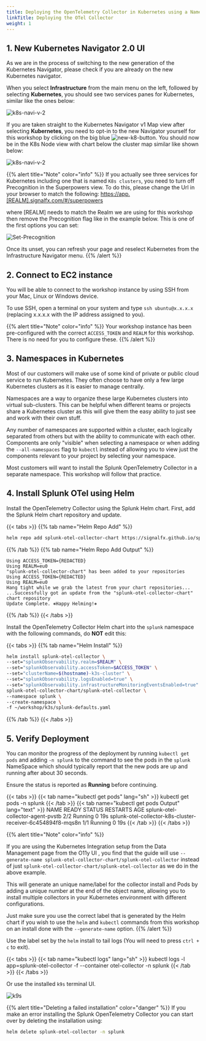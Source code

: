 ```yaml
---
title: Deploying the OpenTelemetry Collector in Kubernetes using a NameSpace
linkTitle: Deploying the OTel Collector
weight: 1
---
```


## 1. New Kubernetes Navigator 2.0 UI

As we are in the process of switching to the new generation of the Kubernetes Navigator, please check if you are already on the new Kubernetes navigator.

When you select **Infrastructure** from the main menu on the left, followed by selecting **Kubernetes**, you should see two services panes for Kubernetes, similar like the ones below:

![k8s-navi-v-2](../images/k8s-nav2-two.png)

If you are taken straight to the Kubernetes Navigator v1 Map view after selecting **Kubernetes**, you need to opt-in to the new Navigator yourself for this workshop by clicking on the big blue ![new-k8-button](../images/new-k8s-button.png). You should now be in the K8s Node view with chart below the cluster map similar like shown below:

![k8s-navi-v-2](../images/new-k8s-view.png)

{{% alert title="Note" color="info" %}}
If you actually see three services for Kubernetes including one that is named `K8s clusters`, you need to turn off Precognition in the Superpowers view.
To do this, please change the Url in your browser to match the following: [https://app.[REALM].signalfx.com/#/superpowers](https://app.[REALM].signalfx.com/#/superpowers)

where [REALM] needs to match the Realm we are using for this workshop then remove the Precognition flag like in the example below. This is one of the first options you can set:

![Set-Precognition](../images/Precognition.png)

Once its unset, you can refresh your page and reselect Kubernetes from the Infrastructure Navigator menu.
{{% /alert %}}

## 2. Connect to EC2 instance

You will be able to connect to the workshop instance by using SSH from your Mac, Linux or Windows device.

To use SSH, open a terminal on your system and type `ssh ubuntu@x.x.x.x` (replacing x.x.x.x with the IP address assigned to you).

{{% alert title="Note" color="info" %}}
Your workshop instance has been pre-configured with the correct `ACCESS_TOKEN` and `REALM` for this workshop. There is no need for you to configure these.
{{% /alert %}}

## 3. Namespaces in Kubernetes

Most of our customers will make use of some kind of private or public cloud service to run Kubernetes. They often choose to have only a few large Kubernetes clusters as it is easier to manage centrally.

Namespaces are a way to organize these large Kubernetes clusters into virtual sub-clusters. This can be helpful when different teams or projects share a Kubernetes cluster as this will give them the easy ability to just see and work with their own stuff.

Any number of namespaces are supported within a cluster, each logically separated from others but with the ability to communicate with each other. Components are only "visible" when selecting a namespace or when adding the `--all-namespaces` flag to `kubectl` instead of allowing you to view just the components relevant to your project by selecting your namespace.

Most customers will want to install the Splunk OpenTelemetry Collector in a separate namespace.  This workshop will follow that practice.

## 4. Install Splunk OTel using Helm

Install the OpenTelemetry Collector using the Splunk Helm chart. First, add the Splunk Helm chart repository and update.

{{< tabs >}}
{{% tab name="Helm Repo Add" %}}

```bash
helm repo add splunk-otel-collector-chart https://signalfx.github.io/splunk-otel-collector-chart && helm repo update
```

{{% /tab %}}
{{% tab name="Helm Repo Add Output" %}}

```text
Using ACCESS_TOKEN={REDACTED}
Using REALM=eu0
"splunk-otel-collector-chart" has been added to your repositories
Using ACCESS_TOKEN={REDACTED}
Using REALM=eu0
Hang tight while we grab the latest from your chart repositories...
...Successfully got an update from the "splunk-otel-collector-chart" chart repository
Update Complete. ⎈Happy Helming!⎈
```

{{% /tab %}}
{{< /tabs >}}

Install the OpenTelemetry Collector Helm chart into the `splunk` namespace with the following commands, do **NOT** edit this:

{{< tabs >}}
{{% tab name="Helm Install" %}}

``` bash
helm install splunk-otel-collector \
--set="splunkObservability.realm=$REALM" \
--set="splunkObservability.accessToken=$ACCESS_TOKEN" \
--set="clusterName=$(hostname)-k3s-cluster" \
--set="splunkObservability.logsEnabled=true" \
--set="splunkObservability.infrastructureMonitoringEventsEnabled=true" \
splunk-otel-collector-chart/splunk-otel-collector \
--namespace splunk \
--create-namespace \
-f ~/workshop/k3s/splunk-defaults.yaml
```

{{% /tab %}}
{{< /tabs >}}

## 5. Verify Deployment

You can monitor the progress of the deployment by running `kubectl get pods` and adding `-n splunk` to the command to see the pods in the `splunk` NameSpace which should typically report that the new pods are up and running after about 30 seconds.

Ensure the status is reported as **Running** before continuing.

{{< tabs >}}
{{< tab name="kubectl get pods" lang="sh" >}}
kubectl get pods -n splunk
{{< /tab >}}
{{< tab name="kubectl get pods Output" lang="text" >}}
NAME                                                          READY   STATUS    RESTARTS   AGE
splunk-otel-collector-agent-pvstb                             2/2     Running   0          19s
splunk-otel-collector-k8s-cluster-receiver-6c454894f8-mqs8n   1/1     Running   0          19s
{{< /tab >}}
{{< /tabs >}}

{{% alert title="Note" color="info" %}}

If you are using the Kubernetes Integration setup from the Data Management page from the O11y UI , you find that the guide will use
`--generate-name splunk-otel-collector-chart/splunk-otel-collector` instead of just `splunk-otel-collector-chart/splunk-otel-collector` as we do in the above example.

This will generate an unique name/label for the collector install and Pods by adding a unique number at the end of the object name, allowing you to install multiple collectors in your Kubernetes environment with different configurations.

Just make sure you use the correct label that is generated by the Helm chart if you wish to use the `helm` and `kubectl` commands from this workshop on an install done with the `--generate-name` option.
{{% /alert %}}

Use the label set by the `helm` install to tail logs (You will need to press `ctrl + c` to exit).

{{< tabs >}}
{{< tab name="kubectl logs" lang="sh" >}}
kubectl logs -l app=splunk-otel-collector -f --container otel-collector -n splunk
{{< /tab >}}
{{< /tabs >}}

Or use the installed `k9s` terminal UI.

![k9s](../images/k9s.png)

{{% alert title="Deleting a failed installation" color="danger" %}}
If you make an error installing the Splunk OpenTelemetry Collector you can start over by deleting the installation using:

``` sh
helm delete splunk-otel-collector -n splunk
```
